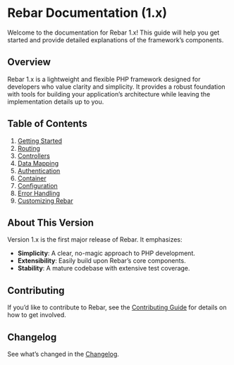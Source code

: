 # Rebar Documentation (1.x)

Welcome to the documentation for Rebar 1.x! This guide will help you get started and provide detailed explanations of the framework’s components.

## Overview

Rebar 1.x is a lightweight and flexible PHP framework designed for developers who value clarity and simplicity. It provides a robust foundation with tools for building your application’s architecture while leaving the implementation details up to you.

## Table of Contents

1. [Getting Started](getting-started.md)
2. [Routing](routing.md)
3. [Controllers](controllers.md)
4. [Data Mapping](data-mapping.md)
5. [Authentication](authentication.md)
6. [Container](container.md)
7. [Configuration](configuration.md)
7. [Error Handling](error-handling.md)
8. [Customizing Rebar](customizing-rebar.md)

## About This Version

Version 1.x is the first major release of Rebar. It emphasizes:
- **Simplicity**: A clear, no-magic approach to PHP development.
- **Extensibility**: Easily build upon Rebar’s core components.
- **Stability**: A mature codebase with extensive test coverage.

## Contributing

If you’d like to contribute to Rebar, see the [Contributing Guide](../../CONTRIBUTING.md) for details on how to get involved.

## Changelog

See what’s changed in the [Changelog](../../CHANGELOG.md).
